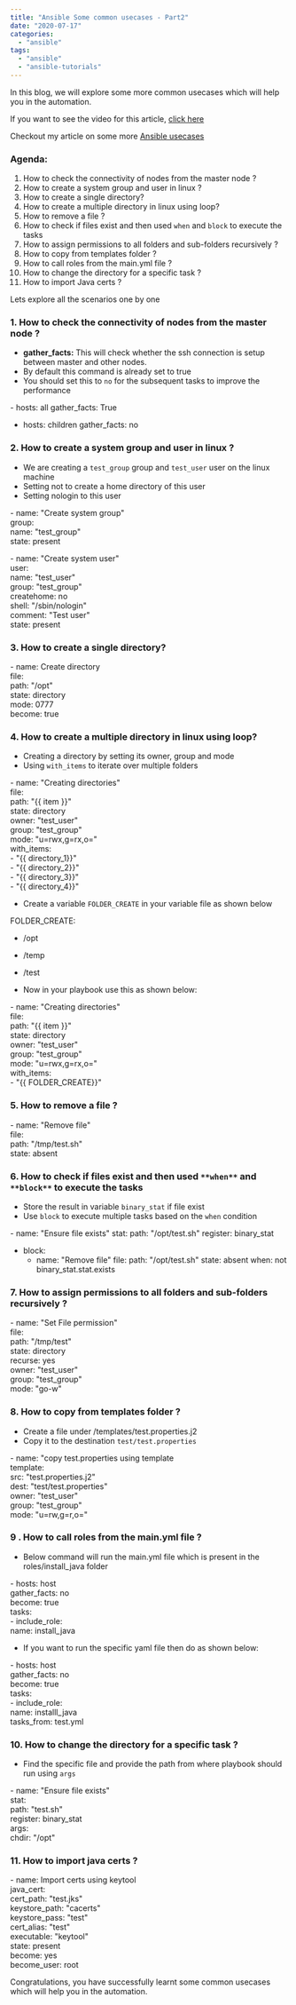 ```yaml
---
title: "Ansible Some common usecases - Part2"
date: "2020-07-17"
categories: 
  - "ansible"
tags: 
  - "ansible"
  - "ansible-tutorials"
---
```


In this blog, we will explore some more common usecases which will help you in the automation.

If you want to see the video for this article, [click here](https://youtu.be/XYI0oPgaYYo)

Checkout my article on some more [Ansible usecases](https://devops4solutions.com/ansible-some-common-usecases/)

### **Agenda:**

1. How to check the connectivity of nodes from the master node ?
2. How to create a system group and user in linux ?
3. How to create a single directory?
4. How to create a multiple directory in linux using loop?
5. How to remove a file ?
6. How to check if files exist and then used `when` and `block` to execute the tasks
7. How to assign permissions to all folders and sub-folders recursively ?
8. How to copy from templates folder ?
9. How to call roles from the main.yml file ?
10. How to change the directory for a specific task ?
11. How to import Java certs ?

Lets explore all the scenarios one by one

### 1\. **How to check the connectivity of nodes from the master node ?**

- **gather\_facts:** This will check whether the ssh connection is setup between master and other nodes.
- By default this command is already set to true
- You should set this to `no` for the subsequent tasks to improve the performance

\- hosts: all
  gather\_facts: True
- hosts: children
gather\_facts: no

### **2\. How to create a system group and user in linux ?**

- We are creating a `test_group` group and `test_user` user on the linux machine
- Setting not to create a home directory of this user
- Setting nologin to this user

\- name: "Create system group"  
  group:  
    name: "test\_group"  
    state: present  
  
\- name: "Create system user"  
  user:  
    name: "test\_user"  
    group: "test\_group"  
    createhome: no  
    shell: "/sbin/nologin"  
    comment: "Test user"  
    state: present

### **3\. How to create a single directory?**

\- name: Create directory  
  file:   
    path: "/opt"  
    state: directory  
    mode: 0777  
  become: true

### **4\. How to create a multiple directory in linux using loop?**

- Creating a directory by setting its owner, group and mode
- Using `with_items` to iterate over multiple folders

\- name: "Creating directories"  
  file:  
    path: "{{ item }}"  
    state: directory  
    owner: "test\_user"  
    group: "test\_group"  
    mode: "u=rwx,g=rx,o="  
  with\_items:  
    - "{{ directory\_1}}"  
    - "{{ directory\_2}}"  
    - "{{ directory\_3}}"  
    - "{{ directory\_4}}"

- Create a variable `FOLDER_CREATE` in your variable file as shown below

FOLDER\_CREATE:  
   - /opt  
   - /temp  
   - /test

- Now in your playbook use this as shown below:

\- name: "Creating directories"  
  file:  
    path: "{{ item }}"  
    state: directory  
    owner: "test\_user"  
    group: "test\_group"  
    mode: "u=rwx,g=rx,o="  
  with\_items:  
    - "{{ FOLDER\_CREATE}}"

### **5\. How to remove a file ?**

\- name: "Remove file"  
    file:  
      path: "/tmp/test.sh"  
      state: absent

### **6\. How to check if files exist and then used** `**when**` **and** `**block**` **to execute the tasks**

- Store the result in variable `binary_stat` if file exist
- Use `block` to execute multiple tasks based on the `when` condition

\- name: "Ensure file exists"
  stat:
    path: "/opt/test.sh"
  register: binary\_stat

- block:
   - name: "Remove file"
     file:
       path: "/opt/test.sh"
       state: absent
when: not binary\_stat.stat.exists

### **7\. How to assign permissions to all folders and sub-folders recursively ?**

\- name: "Set File permission"  
  file:  
    path: "/tmp/test"  
    state: directory  
    recurse: yes  
    owner: "test\_user"  
    group: "test\_group"  
    mode: "go-w"

### **8\. How to copy from templates folder ?**

- Create a file under /templates/test.properties.j2
- Copy it to the destination `test/test.properties`

  
  
\- name: "copy test.properties using template  
  template:  
    src: "test.properties.j2"  
    dest: "test/test.properties"  
    owner: "test\_user"  
    group: "test\_group"  
    mode: "u=rw,g=r,o="

### **9 . How to call roles from the main.yml file ?**

- Below command will run the main.yml file which is present in the roles/install\_java folder

\- hosts: host  
  gather\_facts: no  
  become: true  
  tasks:  
    - include\_role:  
        name: install\_java  
  

- If you want to run the specific yaml file then do as shown below:

\- hosts: host  
  gather\_facts: no  
  become: true  
  tasks:  
    - include\_role:  
        name: installl\_java  
        tasks\_from: test.yml

### 10\. **How to change the directory for a specific task ?**

- Find the specific file and provide the path from where playbook should run using `args`

\- name: "Ensure file exists"  
  stat:  
    path: "test.sh"  
  register: binary\_stat  
  args:  
     chdir: "/opt"

### **11\. How to import java certs ?**

\- name: Import certs using keytool  
  java\_cert:  
   cert\_path: "test.jks"  
   keystore\_path: "cacerts"  
   keystore\_pass: "test"  
   cert\_alias: "test"  
   executable: "keytool"  
   state: present  
  become: yes  
  become\_user: root

Congratulations, you have successfully learnt some common usecases which will help you in the automation.
